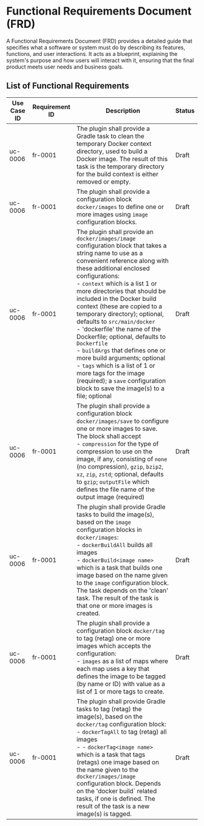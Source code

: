 # Functional Requirements Document (FRD)

A Functional Requirements Document (FRD) provides a detailed guide that specifies what a software or system must do by 
describing its features, functions, and user interactions. It acts as a blueprint, explaining the system's purpose and 
how users will interact with it, ensuring that the final product meets user needs and business goals.

## List of Functional Requirements

| Use Case ID | Requirement ID | Description                                                                                                                                                                                                                                                                                                                                                                                                                                                                                                                                                                                                                                                                               | Status |
|-------------|----------------|-------------------------------------------------------------------------------------------------------------------------------------------------------------------------------------------------------------------------------------------------------------------------------------------------------------------------------------------------------------------------------------------------------------------------------------------------------------------------------------------------------------------------------------------------------------------------------------------------------------------------------------------------------------------------------------------|--------|
| uc-0006     | fr-0001        | The plugin shall provide a Gradle task to clean the temporary Docker context directory, used to build a Docker image.  The result of this task is the temporary directory for the build context is either removed or empty.                                                                                                                                                                                                                                                                                                                                                                                                                                                               | Draft  |
| uc-0006     | fr-0001        | The plugin shall provide a configuration block `docker/images` to define one or more images using `image` configuration blocks.                                                                                                                                                                                                                                                                                                                                                                                                                                                                                                                                                           | Draft  |
| uc-0006     | fr-0001        | The plugin shall provide an `docker/images/image` configuration block that takes a string name to use as a convenient reference along with these additional enclosed configurations:<br/>- `context` which is a list 1 or more directories that should be included in the Docker build context (these are copied to a temporary directory); optional, defaults to `src/main/docker`<br/>- 'dockerfile' the name of the Dockerfile; optional, defaults to `Dockerfile`<br/>- `buildArgs` that defines one or more build arguments; optional<br/>- `tags` which is a list of 1 or more tags for the image (required); a `save` configuration block to save the image(s) to a file; optional | Draft  |
| uc-0006     | fr-0001        | The plugin shall provide a configuration block `docker/images/save` to configure one or more images to save.  The block shall accept<br/>- `compression` for the type of compression to use on the image, if any, consisting of `none` (no compression), `gzip`, `bzip2`, `xz`, `zip`, `zstd`; optional, defaults to `gzip`; `outputFile` which defines the file name of the output image (required)                                                                                                                                                                                                                                                                                      | Draft  |
| uc-0006     | fr-0001        | The plugin shall provide Gradle tasks to build the image(s), based on the `image` configuration blocks in `docker/images`:<br/>- `dockerBuildAll` builds all images<br/>- `dockerBuild<image name>` which is a task that builds one image based on the name given to the `image` configuration block.  The task depends on the 'clean' task.  The result of the task is that one or more images is created.                                                                                                                                                                                                                                                                               | Draft  |
| uc-0006     | fr-0001        | The plugin shall provide a configuration block `docker/tag` to tag (retag) one or more images which accepts the configuration:<br/>- `images` as a list of maps where each map uses a key that defines the image to be tagged (by name or ID) with value as a list of 1 or more tags to create.                                                                                                                                                                                                                                                                                                                                                                                           | Draft  |
| uc-0006     | fr-0001        | The plugin shall provide Gradle tasks to tag (retag) the image(s), based on the `docker/tag` configuration block:<br/>- `dockerTagAll` to tag (retag) all images<br/>- - `dockerTag<image name>` which is a task that tags (retags) one image based on the name given to the `docker/images/image` configuration block.  Depends on the 'docker build` related tasks, if one is defined.  The result of the task is a new image(s) is tagged.                                                                                                                                                                                                                                             | Draft  |

